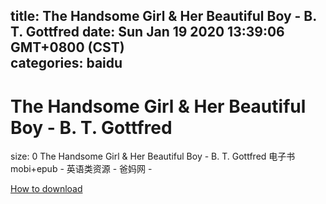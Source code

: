 
title: The Handsome Girl & Her Beautiful Boy - B. T. Gottfred
date: Sun Jan 19 2020 13:39:06 GMT+0800 (CST)    
categories: baidu
---

# The Handsome Girl & Her Beautiful Boy - B. T. Gottfred
size: 0
 The Handsome Girl & Her Beautiful Boy - B. T. Gottfred 电子书mobi+epub - 英语类资源 - 爸妈网 -
 

[How to download](https://bpcam.bemobtrk.com/go/2ceec3aa-1ca2-46d6-b9ff-aaa5c184517c?jno=0)